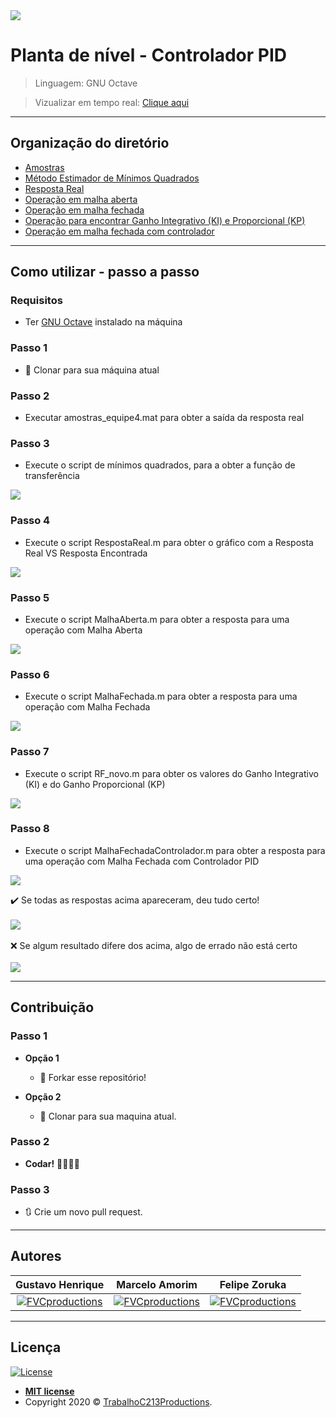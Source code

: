 <img src="https://0901.static.prezi.com/preview/v2/x4yqiy74xyhjgv5ndmjou63knd6jc3sachvcdoaizecfr3dnitcq_3_0.png">

# Planta de nível - Controlador PID

> Linguagem: GNU Octave

> Vizualizar em tempo real: <a href="https://github.com/ghmpessa/seminarioC214" target="_blank">Clique aqui</a>

---

## Organização do diretório

- <a href="https://github.com/ghmpessa/ProjetoC213/blob/main/amostras_equipe4.mat" target="_blank">Amostras</a>
- <a href="https://github.com/ghmpessa/ProjetoC213/blob/main/script_minimos_quadrados.m" target="_blank">Método Estimador de Mínimos Quadrados</a>
- <a href="https://github.com/ghmpessa/ProjetoC213/blob/main/RespostaReal.m" target="_blank">Resposta Real</a>
- <a href="https://github.com/ghmpessa/ProjetoC213/blob/main/MalhaAberta.m" target="_blank">Operação em malha aberta</a>
- <a href="https://github.com/ghmpessa/ProjetoC213/blob/main/MalhaFechada.m" target="_blank">Operação em malha fechada</a>
- <a href="https://github.com/ghmpessa/ProjetoC213/blob/main/RF_novo.m" target="_blank">Operação para encontrar Ganho Integrativo (KI) e Proporcional (KP)</a>
- <a href="" target="_blank">Operação em malha fechada com controlador</a>

---

## Como utilizar - passo a passo

### Requisitos

 - Ter <a href="https://www.gnu.org/software/octave/" target="_blank">GNU Octave</a> instalado na máquina

### Passo 1

  - 👯 Clonar para sua máquina atual

### Passo 2

- Executar amostras_equipe4.mat para obter a saída da resposta real

### Passo 3

- Execute o script de mínimos quadrados, para a obter a função de transferência

<img src="https://s5.static.brasilescola.uol.com.br/img/2018/06/exemplo-de-grafico-de-linhas.jpg">

### Passo 4

- Execute o script RespostaReal.m  para obter o gráfico com a Resposta Real VS Resposta Encontrada

<img src="https://s5.static.brasilescola.uol.com.br/img/2018/06/exemplo-de-grafico-de-linhas.jpg">

### Passo 5

- Execute o script MalhaAberta.m para obter a resposta para uma operação com Malha Aberta

<img src="https://s5.static.brasilescola.uol.com.br/img/2018/06/exemplo-de-grafico-de-linhas.jpg">

### Passo 6

- Execute o script MalhaFechada.m para obter a resposta para uma operação com Malha Fechada

<img src="https://s5.static.brasilescola.uol.com.br/img/2018/06/exemplo-de-grafico-de-linhas.jpg">

### Passo 7

- Execute o script RF_novo.m para obter os valores do Ganho Integrativo (KI) e do Ganho Proporcional (KP)

<img src="https://s5.static.brasilescola.uol.com.br/img/2018/06/exemplo-de-grafico-de-linhas.jpg">

### Passo 8

- Execute o script MalhaFechadaControlador.m para obter a resposta para uma operação com Malha Fechada com Controlador PID

<img src="https://s5.static.brasilescola.uol.com.br/img/2018/06/exemplo-de-grafico-de-linhas.jpg">

✔️ Se todas as respostas acima apareceram, deu tudo certo!
<br>
<br>
<img src="https://media.giphy.com/media/8zYunr3Hg8XPq/giphy.gif">
<br>
<br>
❌ Se algum resultado difere dos acima, algo de errado não está certo
<br>
<br>
<img src="https://media.giphy.com/media/XeSUAqI8uGTxL145ut/giphy.gif">

---

## Contribuição

### Passo 1

- **Opção 1**
    - 🍴 Forkar esse repositório!

- **Opção 2**
    - 👯 Clonar para sua maquina atual.

### Passo 2

- **Codar!** 👨‍💻👩‍💻

### Passo 3

- 🔃 Crie um novo pull request.

---

## Autores


| **Gustavo Henrique** | **Marcelo Amorim** | **Felipe Zoruka** |
| :---: |:---:| :---:|
| [![FVCproductions](https://avatars1.githubusercontent.com/u/66761894?s=200&v=4)](https://github.com/ghmpessa) | [![FVCproductions](https://avatars1.githubusercontent.com/u/63866348?&v=4&s=200)](https://github.com/marceloams) | [![FVCproductions](https://avatars1.githubusercontent.com/u/30053103?s=200&v=4)](https://github.com/zoruka)  |

---

## Licença

[![License](http://img.shields.io/:license-mit-blue.svg?style=flat-square)](http://badges.mit-license.org)

- **[MIT license](http://opensource.org/licenses/mit-license.php)**
- Copyright 2020 © <a href="https://github.com/ghmpessa/ProjetoC213" target="_blank">TrabalhoC213Productions</a>.

